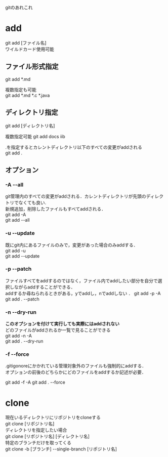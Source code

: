 gitのあれこれ
# add
git add [ファイル名]<br>
ワイルドカード使用可能<br>
## ファイル形式指定

git add *.md<br>

複数指定も可能<br>
git add *.md *.c *.java<br>

## ディレクトリ指定
git add [ディレクトリ名]<br>

複数指定可能
git add docs iib<br>

.を指定するとカレントディレクトリ以下のすべての変更がaddされる  
git add .  

## オプション
### -A --all  
git管理内のすべての変更がaddされる．カレントディレクトリが先頭のディレクトリでなくても良い.  
新規追加，削除したファイルもすべてaddされる．  
git add -A  
git add --all  

### -u --update
既にgit内にあるファイルのみで，変更があった場合のみaddする．  
git add -u  
git add --update  

### -p --patch
ファイルすべてをaddするのではなく，ファイル内でaddしたい部分を自分で選択しながらaddすることができる．  
addするか尋ねられるときがある，yでaddし，nでaddしない  ．
git add -p -A  
git add . --patch  

### -n --dry-run
**このオプションを付けて実行しても実際にはaddされない**  
どのファイルがaddされるか一覧で見ることができる  
git add -n -A  
git add . --dry-run  
### -f --force
.gitigonoreにかかれている管理対象外のファイルも強制的にaddする．  
オプションの前後のどちらかにどのファイルをaddするか記述が必要．  

git add -f -A
git add . --force

# clone
現在いるディレクトリにリポジトリをcloneする<br>
git clone [リポジトリ名]<br>
ディレクトリを指定したい場合<br>
git clone [リポジトリ名] [ディレクトリ名]<br>
特定のブランチだけを取ってくる<br>
git clone -b [ブランチ] --single-branch [リポジトリ名]


